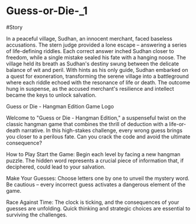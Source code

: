 # Guess-or-Die-_1

#Story

In a peaceful village, Sudhan, an innocent merchant, faced baseless accusations. The stern judge provided a lone escape – answering a series of life-defining riddles. Each correct answer inched Sudhan closer to freedom, while a single mistake sealed his fate with a hanging noose. The village held its breath as Sudhan's destiny swung between the delicate balance of wit and peril. With hints as his only guide, Sudhan embarked on a quest for exoneration, transforming the serene village into a battleground where each riddle echoed with the resonance of life or death. The outcome hung in suspense, as the accused merchant's resilience and intellect became the keys to unlock salvation.

Guess or Die - Hangman Edition
Game Logo

Welcome to "Guess or Die - Hangman Edition," a suspenseful twist on the classic hangman game that combines the thrill of deduction with a life-or-death narrative. In this high-stakes challenge, every wrong guess brings you closer to a perilous fate. Can you crack the code and avoid the ultimate consequence?

How to Play
Start the Game: Begin each level by facing a new hangman puzzle. The hidden word represents a crucial piece of information that, if deciphered, could lead to your salvation.

Make Your Guesses: Choose letters one by one to unveil the mystery word. Be cautious – every incorrect guess activates a dangerous element of the game.

Race Against Time: The clock is ticking, and the consequences of your guesses are unfolding. Quick thinking and strategic choices are essential to surviving the challenges.

